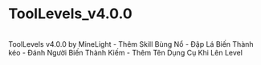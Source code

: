 # ToolLevels_v4.0.0
<br>
  ToolLevels v4.0.0 by MineLight
- Thêm Skill Bùng Nổ
- Đập Lá Biến Thành kéo
- Đánh Người Biến Thành Kiếm
- Thêm Tên Dụng Cụ Khi Lên Level
